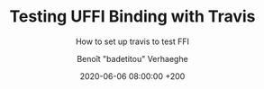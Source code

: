 ---
author: Benoît "badetitou" Verhaeghe
layout: post
title: "Testing UFFI Binding with Travis"
subtitle: "How to set up travis to test FFI"
background: "/img/posts/2021-02-04-Coasters/background.jpg"
date:  2020-06-06 08:00:00 +200
external_url: https://thepharo.dev/2020/07/06/testing-uffi-binding-with-travis/
external_site: thepharo.dev
comments: true
---
